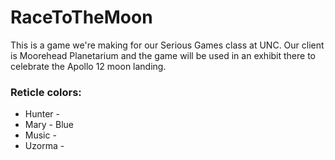 # RaceToTheMoon

This is a game we're making for our Serious Games class at UNC. Our client is Moorehead Planetarium and the game will be used in an exhibit there to celebrate the Apollo 12 moon landing.

### Reticle colors:
  * Hunter - 
  * Mary - Blue
  * Music - 
  * Uzorma - 
